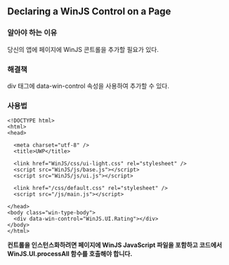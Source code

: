 ## Declaring a WinJS Control on a Page

### 알아야 하는 이유

당신의 앱에 페이지에 WinJS 콘트롤을 추가할 필요가 있다.

### 해결책

div 태그에 data-win-control 속성을 사용하여 추가할 수 있다.

### 사용법

```
<!DOCTYPE html>
<html>
<head>

  <meta charset="utf-8" />
  <title>UWP</title>
  
  <link href="WinJS/css/ui-light.css" rel="stylesheet" />
  <script src="WinJS/js/base.js"></script>
  <script src="WinJS/js/ui.js"></script>
  
  <link href="/css/default.css" rel="stylesheet" />
  <script src="/js/main.js"></script>
  
</head>
<body class="win-type-body">
  <div data-win-control="WinJS.UI.Rating"></div>
</body>
</html>
```

**컨트롤을 인스턴스화하려면 페이지에 WinJS JavaScript 파일을 포함하고 코드에서 WinJS.UI.processAll 함수를 호출해야 합니다.**